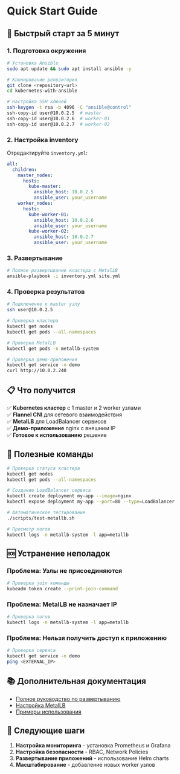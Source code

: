 # Quick Start Guide

## 🚀 Быстрый старт за 5 минут

### 1. Подготовка окружения

```bash
# Установка Ansible
sudo apt update && sudo apt install ansible -y

# Клонирование репозитория
git clone <repository-url>
cd kubernetes-with-ansible

# Настройка SSH ключей
ssh-keygen -t rsa -b 4096 -C "ansible@control"
ssh-copy-id user@10.0.2.5  # master
ssh-copy-id user@10.0.2.6  # worker-01
ssh-copy-id user@10.0.2.7  # worker-02
```

### 2. Настройка inventory

Отредактируйте `inventory.yml`:

```yaml
all:
  children:
    master_nodes:
      hosts:
        kube-master:
          ansible_host: 10.0.2.5
          ansible_user: your_username
    worker_nodes:
      hosts:
        kube-worker-01:
          ansible_host: 10.0.2.6
          ansible_user: your_username
        kube-worker-02:
          ansible_host: 10.0.2.7
          ansible_user: your_username
```

### 3. Развертывание

```bash
# Полное развертывание кластера с MetalLB
ansible-playbook -i inventory.yml site.yml
```

### 4. Проверка результатов

```bash
# Подключение к master узлу
ssh user@10.0.2.5

# Проверка кластера
kubectl get nodes
kubectl get pods --all-namespaces

# Проверка MetalLB
kubectl get pods -n metallb-system

# Проверка демо-приложения
kubectl get service -n demo
curl http://10.0.2.240
```

## 📋 Что получится

✅ **Kubernetes кластер** с 1 master и 2 worker узлами  
✅ **Flannel CNI** для сетевого взаимодействия  
✅ **MetalLB** для LoadBalancer сервисов  
✅ **Демо-приложение** nginx с внешним IP  
✅ **Готовое к использованию** решение  

## 🔧 Полезные команды

```bash
# Проверка статуса кластера
kubectl get nodes
kubectl get pods --all-namespaces

# Создание LoadBalancer сервиса
kubectl create deployment my-app --image=nginx
kubectl expose deployment my-app --port=80 --type=LoadBalancer

# Автоматическое тестирование
./scripts/test-metallb.sh

# Просмотр логов
kubectl logs -n metallb-system -l app=metallb
```

## 🆘 Устранение неполадок

### Проблема: Узлы не присоединяются
```bash
# Проверка join команды
kubeadm token create --print-join-command
```

### Проблема: MetalLB не назначает IP
```bash
# Проверка логов
kubectl logs -n metallb-system -l app=metallb
```

### Проблема: Нельзя получить доступ к приложению
```bash
# Проверка сервиса
kubectl get service -n demo
ping <EXTERNAL_IP>
```

## 📚 Дополнительная документация

- [Полное руководство по развертыванию](DEPLOYMENT_GUIDE.md)
- [Настройка MetalLB](METALLB_SETUP.md)
- [Примеры использования](examples/metallb-examples.yml)

## 🎯 Следующие шаги

1. **Настройка мониторинга** - установка Prometheus и Grafana
2. **Настройка безопасности** - RBAC, Network Policies
3. **Развертывание приложений** - использование Helm charts
4. **Масштабирование** - добавление новых worker узлов
